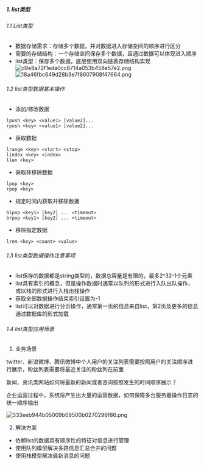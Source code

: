 ##### 1. list类型

###### 1.1 List类型

- 数据存储需求：存储多个数据，并对数据进入存储空间的顺序进行区分
- 需要的存储结构：一个存储空间保存多个数据，且通过数据可以体现进入顺序
- list类型：保存多个数据，底层使用双向链表存储结构实现
 ![d9e8a72f1eda0cc8714a053b458e57e2.png](https://tva1.sinaimg.cn/large/007S8ZIlgy1gh5pi6dp6qj30t806i0sy.jpg)
 ![18a46fbc649d28b3e7f8607908f47664.png](https://tva1.sinaimg.cn/large/007S8ZIlgy1gh5pihqof0j30pg0as0sq.jpg)
 
###### 1.2 list类型数据基本操作

- 添加/修改数据
```
lpush <key> <value1> [value2]...
rpush <key> <value1> [value2]...
```
- 获取数据
```
lrange <key> <start> <stop>
lindex <key> <index>
llen <key>
```
- 获取并移除数据
```
lpop <key>
rpop <key>
```
- 规定时间内获取并移除数据
```
blpop <key1> [key2] ... <timeout>
brpop <key1> [key2] ... <timeout>
```
- 移除指定数据
```
lrem <key> <count> <value>
```

###### 1.3 list类型数据操作注意事项

- list保存的数据都是string类型的，数据总容量是有限的，最多2^32-1个元素
- list具有索引的概念，但是操作数据时通常以队列的形式进行入队出队操作，或以栈的形式进行入栈出栈操作
- 获取全部数据操作结束索引设置为-1
- list可以对数据进行分页操作，通常第一页的信息来自list，第2页及更多的信息通过数据库的形式加载

###### 1.4 list类型应用场景

1. 业务场景

twitter、新浪微博、腾讯微博中个人用户的关注列表需要按照用户的关注顺序进行展示，粉丝列表需要将最近关注的粉丝列在前面

新闻、资讯类网站如何将最新的新闻或者咨询按照发生的时间顺序展示？

企业运营过程中，系统将产生出大量的运营数据，如何保障多台服务器操作日志的统一顺序输出

![333eeb944b05009b09500b0270296f86.png](https://tva1.sinaimg.cn/large/007S8ZIlgy1gh5pipdpp4j31bm0e6q47.jpg)

2. 解决方案

- 依赖list的数据具有顺序性的特征对信息进行管理
- 使用队列模型解决多路信息汇总合并的问题
- 使用栈模型解决最新消息的问题